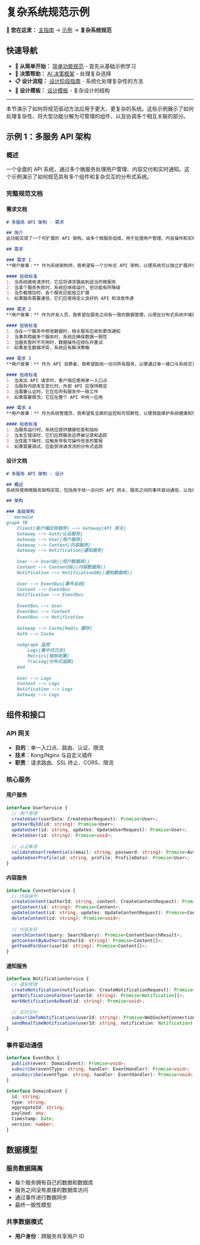 # 复杂系统规范示例

<!-- 导航元数据 -->
<!-- 示例：复杂系统 | 级别：高级示例 | 先决条件：simple-feature-spec.md -->
<!-- 相关：ai-reasoning/decision-frameworks.md, process/design-phase.md, templates/design-template.md -->

**📍 您在这里：** [主指南](../../README.md) → [示例](README.md) → **复杂系统规范**

## 快速导航
- **🎯 从简单开始：** [简单功能规范](simple-feature-spec.md) - 首先从基础示例学习
- **🧠 决策帮助：** [AI 决策框架](../ai-reasoning/decision-frameworks.md) - 处理复杂选择
- **📋 设计流程：** [设计阶段指南](../process/design-phase.md) - 系统化处理复杂性的方法
- **📝 设计模板：** [设计模板](../templates/design-template.md) - 复杂设计的结构

---

本节演示了如何将规范驱动方法应用于更大、更复杂的系统。这些示例展示了如何处理复杂性、将大型功能分解为可管理的组件，以及协调多个相互关联的部分。

## 示例 1：多服务 API 架构

### 概述
一个全面的 API 系统，通过多个微服务处理用户管理、内容交付和实时通知。这个示例演示了如何规范具有多个组件和复杂交互的分布式系统。

### 完整规范文档

#### 需求文档

```markdown
# 多服务 API 架构 - 需求

## 简介
此功能实现了一个可扩展的 API 架构，由多个微服务组成，用于处理用户管理、内容操作和实时通知。系统必须支持高可用性、水平扩展和跨服务的一致数据管理。

## 需求

### 需求 1
**用户故事：** 作为系统架构师，我希望有一个分布式 API 架构，以便系统可以独立扩展并保持高可用性。

#### 验收标准
1. 当系统接收请求时，它应将请求路由到适当的微服务
2. 当某个服务失败时，系统应继续运行，但功能有所降级
3. 当负载增加时，各个服务应能独立扩展
4. 如果服务需要通信，它们应使用定义良好的 API 和消息传递

### 需求 2
**用户故事：** 作为开发人员，我希望在服务之间有一致的数据管理，以便在分布式系统中维护数据完整性。

#### 验收标准
1. 当在一个服务中修改数据时，相关服务应收到更改通知
2. 当事务跨越多个服务时，系统应确保数据一致性
3. 当服务暂时不可用时，数据操作应排队并重试
4. 如果发生数据冲突，系统应有解决策略

### 需求 3
**用户故事：** 作为 API 消费者，我希望能统一访问所有服务，以便通过单一接口与系统交互。

#### 验收标准
1. 当发出 API 请求时，客户端应使用单一入口点
2. 当服务内部发生变化时，外部 API 应保持稳定
3. 当需要认证时，它应在所有服务中一致工作
4. 如果需要限流，它应在整个 API 中统一应用

### 需求 4
**用户故事：** 作为系统管理员，我希望有全面的监控和可观察性，以便我能维护系统健康和性能。

#### 验收标准
1. 当服务运行时，系统应提供健康检查和指标
2. 当发生错误时，它们应跨服务边界被记录和追踪
3. 当性能下降时，应触发带有可操作信息的警报
4. 如果需要调试，应能获得请求流的分布式追踪
```

#### 设计文档

```markdown
# 多服务 API 架构 - 设计

## 概述
系统将使用微服务架构实现，包括用于统一访问的 API 网关、服务之间的事件驱动通信，以及用于认证、日志记录和监控等横切关注点的共享基础设施。

## 架构

### 高级架构
```mermaid
graph TB
    Client[客户端应用程序] --> Gateway[API 网关]
    Gateway --> Auth[认证服务]
    Gateway --> User[用户服务]
    Gateway --> Content[内容服务]
    Gateway --> Notification[通知服务]
    
    User --> UserDB[(用户数据库)]
    Content --> ContentDB[(内容数据库)]
    Notification --> NotificationDB[(通知数据库)]
    
    User --> EventBus[事件总线]
    Content --> EventBus
    Notification --> EventBus
    
    EventBus --> User
    EventBus --> Content
    EventBus --> Notification
    
    Gateway --> Cache[Redis 缓存]
    Auth --> Cache
    
    subgraph 监控
        Logs[集中式日志]
        Metrics[指标收集]
        Tracing[分布式追踪]
    end
    
    User --> Logs
    Content --> Logs
    Notification --> Logs
    Gateway --> Logs
```

## 组件和接口

### API 网关
- **目的**：单一入口点、路由、认证、限流
- **技术**：Kong/Nginx 与自定义插件
- **职责**：请求路由、SSL 终止、CORS、限流

### 核心服务

#### 用户服务
```typescript
interface UserService {
  // 用户管理
  createUser(userData: CreateUserRequest): Promise<User>;
  getUserById(id: string): Promise<User>;
  updateUser(id: string, updates: UpdateUserRequest): Promise<User>;
  deleteUser(id: string): Promise<void>;
  
  // 认证集成
  validateUserCredentials(email: string, password: string): Promise<AuthResult>;
  updateUserProfile(id: string, profile: ProfileData): Promise<User>;
}
```

#### 内容服务
```typescript
interface ContentService {
  // 内容操作
  createContent(authorId: string, content: CreateContentRequest): Promise<Content>;
  getContent(id: string): Promise<Content>;
  updateContent(id: string, updates: UpdateContentRequest): Promise<Content>;
  deleteContent(id: string): Promise<void>;
  
  // 内容发现
  searchContent(query: SearchQuery): Promise<ContentSearchResult>;
  getContentByAuthor(authorId: string): Promise<Content[]>;
  getFeedForUser(userId: string): Promise<Content[]>;
}
```

#### 通知服务
```typescript
interface NotificationService {
  // 通知管理
  createNotification(notification: CreateNotificationRequest): Promise<Notification>;
  getNotificationsForUser(userId: string): Promise<Notification[]>;
  markNotificationAsRead(id: string): Promise<void>;
  
  // 实时交付
  subscribeToNotifications(userId: string): Promise<WebSocketConnection>;
  sendRealTimeNotification(userId: string, notification: Notification): Promise<void>;
}
```

### 事件驱动通信
```typescript
interface EventBus {
  publish(event: DomainEvent): Promise<void>;
  subscribe(eventType: string, handler: EventHandler): Promise<void>;
  unsubscribe(eventType: string, handler: EventHandler): Promise<void>;
}

interface DomainEvent {
  id: string;
  type: string;
  aggregateId: string;
  payload: any;
  timestamp: Date;
  version: number;
}
```

## 数据模型

### 服务数据隔离
- 每个服务拥有自己的数据和数据库
- 服务之间没有直接的数据库访问
- 通过事件进行数据同步
- 最终一致性模型

### 共享数据模式
- **用户身份**：跨服务共享用户 ID